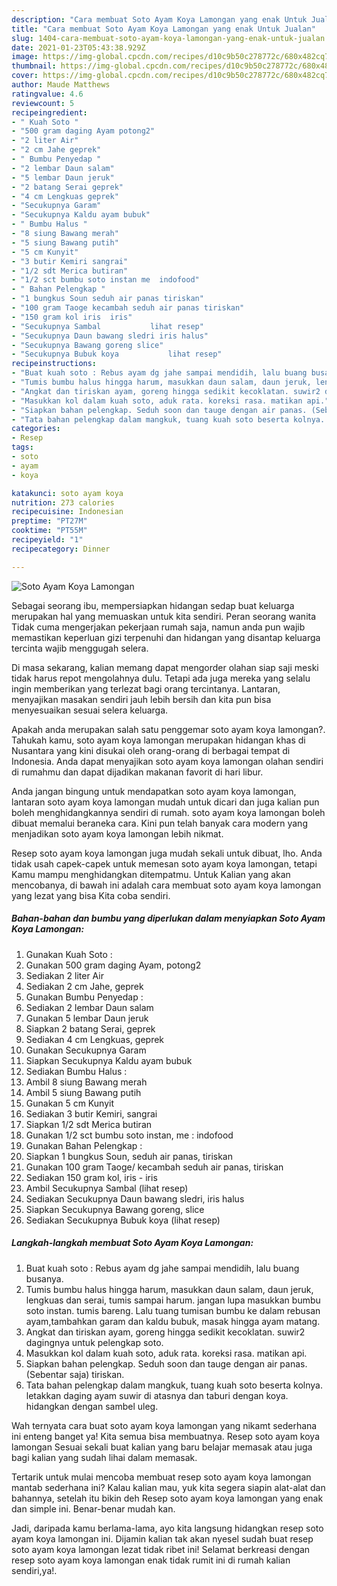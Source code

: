 ```yaml
---
description: "Cara membuat Soto Ayam Koya Lamongan yang enak Untuk Jualan"
title: "Cara membuat Soto Ayam Koya Lamongan yang enak Untuk Jualan"
slug: 1404-cara-membuat-soto-ayam-koya-lamongan-yang-enak-untuk-jualan
date: 2021-01-23T05:43:38.929Z
image: https://img-global.cpcdn.com/recipes/d10c9b50c278772c/680x482cq70/soto-ayam-koya-lamongan-foto-resep-utama.jpg
thumbnail: https://img-global.cpcdn.com/recipes/d10c9b50c278772c/680x482cq70/soto-ayam-koya-lamongan-foto-resep-utama.jpg
cover: https://img-global.cpcdn.com/recipes/d10c9b50c278772c/680x482cq70/soto-ayam-koya-lamongan-foto-resep-utama.jpg
author: Maude Matthews
ratingvalue: 4.6
reviewcount: 5
recipeingredient:
- " Kuah Soto "
- "500 gram daging Ayam potong2"
- "2 liter Air"
- "2 cm Jahe geprek"
- " Bumbu Penyedap "
- "2 lembar Daun salam"
- "5 lembar Daun jeruk"
- "2 batang Serai geprek"
- "4 cm Lengkuas geprek"
- "Secukupnya Garam"
- "Secukupnya Kaldu ayam bubuk"
- " Bumbu Halus "
- "8 siung Bawang merah"
- "5 siung Bawang putih"
- "5 cm Kunyit"
- "3 butir Kemiri sangrai"
- "1/2 sdt Merica butiran"
- "1/2 sct bumbu soto instan me  indofood"
- " Bahan Pelengkap "
- "1 bungkus Soun seduh air panas tiriskan"
- "100 gram Taoge kecambah seduh air panas tiriskan"
- "150 gram kol iris  iris"
- "Secukupnya Sambal           lihat resep"
- "Secukupnya Daun bawang sledri iris halus"
- "Secukupnya Bawang goreng slice"
- "Secukupnya Bubuk koya           lihat resep"
recipeinstructions:
- "Buat kuah soto : Rebus ayam dg jahe sampai mendidih, lalu buang busanya."
- "Tumis bumbu halus hingga harum, masukkan daun salam, daun jeruk, lengkuas dan serai, tumis sampai harum. jangan lupa masukkan bumbu soto instan. tumis bareng. Lalu tuang tumisan bumbu ke dalam rebusan ayam,tambahkan garam dan kaldu bubuk, masak hingga ayam matang."
- "Angkat dan tiriskan ayam, goreng hingga sedikit kecoklatan. suwir2 dagingnya untuk pelengkap soto."
- "Masukkan kol dalam kuah soto, aduk rata. koreksi rasa. matikan api."
- "Siapkan bahan pelengkap. Seduh soon dan tauge dengan air panas. (Sebentar saja) tiriskan."
- "Tata bahan pelengkap dalam mangkuk, tuang kuah soto beserta kolnya. letakkan daging ayam suwir di atasnya dan taburi dengan koya. hidangkan dengan sambel uleg."
categories:
- Resep
tags:
- soto
- ayam
- koya

katakunci: soto ayam koya 
nutrition: 273 calories
recipecuisine: Indonesian
preptime: "PT27M"
cooktime: "PT55M"
recipeyield: "1"
recipecategory: Dinner

---
```



![Soto Ayam Koya Lamongan](https://img-global.cpcdn.com/recipes/d10c9b50c278772c/680x482cq70/soto-ayam-koya-lamongan-foto-resep-utama.jpg)

Sebagai seorang ibu, mempersiapkan hidangan sedap buat keluarga merupakan hal yang memuaskan untuk kita sendiri. Peran seorang  wanita Tidak cuma mengerjakan pekerjaan rumah saja, namun anda pun wajib memastikan keperluan gizi terpenuhi dan hidangan yang disantap keluarga tercinta wajib menggugah selera.

Di masa  sekarang, kalian memang dapat mengorder olahan siap saji meski tidak harus repot mengolahnya dulu. Tetapi ada juga mereka yang selalu ingin memberikan yang terlezat bagi orang tercintanya. Lantaran, menyajikan masakan sendiri jauh lebih bersih dan kita pun bisa menyesuaikan sesuai selera keluarga. 



Apakah anda merupakan salah satu penggemar soto ayam koya lamongan?. Tahukah kamu, soto ayam koya lamongan merupakan hidangan khas di Nusantara yang kini disukai oleh orang-orang di berbagai tempat di Indonesia. Anda dapat menyajikan soto ayam koya lamongan olahan sendiri di rumahmu dan dapat dijadikan makanan favorit di hari libur.

Anda jangan bingung untuk mendapatkan soto ayam koya lamongan, lantaran soto ayam koya lamongan mudah untuk dicari dan juga kalian pun boleh menghidangkannya sendiri di rumah. soto ayam koya lamongan boleh dibuat memalui beraneka cara. Kini pun telah banyak cara modern yang menjadikan soto ayam koya lamongan lebih nikmat.

Resep soto ayam koya lamongan juga mudah sekali untuk dibuat, lho. Anda tidak usah capek-capek untuk memesan soto ayam koya lamongan, tetapi Kamu mampu menghidangkan ditempatmu. Untuk Kalian yang akan mencobanya, di bawah ini adalah cara membuat soto ayam koya lamongan yang lezat yang bisa Kita coba sendiri.

<!--inarticleads1-->

##### Bahan-bahan dan bumbu yang diperlukan dalam menyiapkan Soto Ayam Koya Lamongan:

1. Gunakan  Kuah Soto :
1. Gunakan 500 gram daging Ayam, potong2
1. Sediakan 2 liter Air
1. Sediakan 2 cm Jahe, geprek
1. Gunakan  Bumbu Penyedap :
1. Sediakan 2 lembar Daun salam
1. Gunakan 5 lembar Daun jeruk
1. Siapkan 2 batang Serai, geprek
1. Sediakan 4 cm Lengkuas, geprek
1. Gunakan Secukupnya Garam
1. Siapkan Secukupnya Kaldu ayam bubuk
1. Sediakan  Bumbu Halus :
1. Ambil 8 siung Bawang merah
1. Ambil 5 siung Bawang putih
1. Gunakan 5 cm Kunyit
1. Sediakan 3 butir Kemiri, sangrai
1. Siapkan 1/2 sdt Merica butiran
1. Gunakan 1/2 sct bumbu soto instan, me : indofood
1. Gunakan  Bahan Pelengkap :
1. Siapkan 1 bungkus Soun, seduh air panas, tiriskan
1. Gunakan 100 gram Taoge/ kecambah seduh air panas, tiriskan
1. Sediakan 150 gram kol, iris - iris
1. Ambil Secukupnya Sambal           (lihat resep)
1. Sediakan Secukupnya Daun bawang sledri, iris halus
1. Siapkan Secukupnya Bawang goreng, slice
1. Sediakan Secukupnya Bubuk koya           (lihat resep)




<!--inarticleads2-->

##### Langkah-langkah membuat Soto Ayam Koya Lamongan:

1. Buat kuah soto : Rebus ayam dg jahe sampai mendidih, lalu buang busanya.
1. Tumis bumbu halus hingga harum, masukkan daun salam, daun jeruk, lengkuas dan serai, tumis sampai harum. jangan lupa masukkan bumbu soto instan. tumis bareng. Lalu tuang tumisan bumbu ke dalam rebusan ayam,tambahkan garam dan kaldu bubuk, masak hingga ayam matang.
1. Angkat dan tiriskan ayam, goreng hingga sedikit kecoklatan. suwir2 dagingnya untuk pelengkap soto.
1. Masukkan kol dalam kuah soto, aduk rata. koreksi rasa. matikan api.
1. Siapkan bahan pelengkap. Seduh soon dan tauge dengan air panas. (Sebentar saja) tiriskan.
1. Tata bahan pelengkap dalam mangkuk, tuang kuah soto beserta kolnya. letakkan daging ayam suwir di atasnya dan taburi dengan koya. hidangkan dengan sambel uleg.




Wah ternyata cara buat soto ayam koya lamongan yang nikamt sederhana ini enteng banget ya! Kita semua bisa membuatnya. Resep soto ayam koya lamongan Sesuai sekali buat kalian yang baru belajar memasak atau juga bagi kalian yang sudah lihai dalam memasak.

Tertarik untuk mulai mencoba membuat resep soto ayam koya lamongan mantab sederhana ini? Kalau kalian mau, yuk kita segera siapin alat-alat dan bahannya, setelah itu bikin deh Resep soto ayam koya lamongan yang enak dan simple ini. Benar-benar mudah kan. 

Jadi, daripada kamu berlama-lama, ayo kita langsung hidangkan resep soto ayam koya lamongan ini. Dijamin kalian tak akan nyesel sudah buat resep soto ayam koya lamongan lezat tidak ribet ini! Selamat berkreasi dengan resep soto ayam koya lamongan enak tidak rumit ini di rumah kalian sendiri,ya!.


